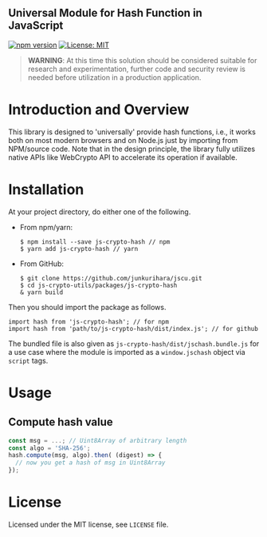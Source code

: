 Universal Module for Hash Function in JavaScript
--
[![npm version](https://badge.fury.io/js/js-crypto-hash.svg)](https://badge.fury.io/js/js-crypto-hash)
[![License: MIT](https://img.shields.io/badge/License-MIT-yellow.svg)](https://opensource.org/licenses/MIT)

> **WARNING**: At this time this solution should be considered suitable for research and experimentation, further code and security review is needed before utilization in a production application.

# Introduction and Overview

This library is designed to 'universally' provide hash functions, i.e., it works both on most modern browsers and on Node.js just by importing from NPM/source code. Note that in the design principle, the library fully utilizes native APIs like WebCrypto API to accelerate its operation if available.

# Installation

At your project directory, do either one of the following.

- From npm/yarn:
  ```shell
  $ npm install --save js-crypto-hash // npm
  $ yarn add js-crypto-hash // yarn
  ```
- From GitHub:
  ```shell
  $ git clone https://github.com/junkurihara/jscu.git
  $ cd js-crypto-utils/packages/js-crypto-hash
  & yarn build
  ```

Then you should import the package as follows.

```shell
import hash from 'js-crypto-hash'; // for npm
import hash from 'path/to/js-crypto-hash/dist/index.js'; // for github
```

The bundled file is also given as `js-crypto-hash/dist/jschash.bundle.js` for a use case where the module is imported as a `window.jschash` object via `script` tags.

# Usage

## Compute hash value

```javascript
const msg = ...; // Uint8Array of arbitrary length
const algo = 'SHA-256';
hash.compute(msg, algo).then( (digest) => {
  // now you get a hash of msg in Uint8Array
});
```

# License
Licensed under the MIT license, see `LICENSE` file.
